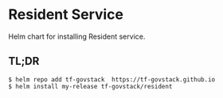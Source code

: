 # Resident Service

Helm chart for installing Resident service.

## TL;DR

```console
$ helm repo add tf-govstack  https://tf-govstack.github.io
$ helm install my-release tf-govstack/resident
```

